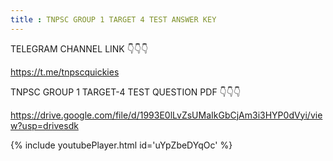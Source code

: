 ```yaml
---
title : TNPSC GROUP 1 TARGET 4 TEST ANSWER KEY
---
```


TELEGRAM CHANNEL LINK 👇👇👇

https://t.me/tnpscquickies

TNPSC GROUP 1 TARGET-4 TEST QUESTION PDF 👇👇👇

https://drive.google.com/file/d/1993E0lLvZsUMaIkGbCjAm3i3HYP0dVyi/view?usp=drivesdk



{% include youtubePlayer.html id='uYpZbeDYqOc' %}
